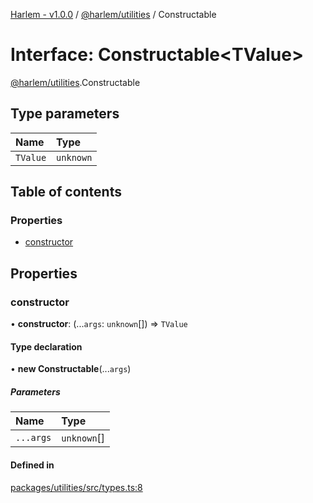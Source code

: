 [Harlem - v1.0.0](../index.md) / [@harlem/utilities](../modules/harlem_utilities.md) / Constructable

# Interface: Constructable<TValue\>

[@harlem/utilities](../modules/harlem_utilities.md).Constructable

## Type parameters

| Name | Type |
| :------ | :------ |
| `TValue` | `unknown` |

## Table of contents

### Properties

- [constructor](harlem_utilities.Constructable.md#constructor)

## Properties

### constructor

• **constructor**: (...`args`: `unknown`[]) => `TValue`

#### Type declaration

• **new Constructable**(...`args`)

##### Parameters

| Name | Type |
| :------ | :------ |
| `...args` | `unknown`[] |

#### Defined in

[packages/utilities/src/types.ts:8](https://github.com/andrewcourtice/harlem/blob/1dcd57c/packages/utilities/src/types.ts#L8)
